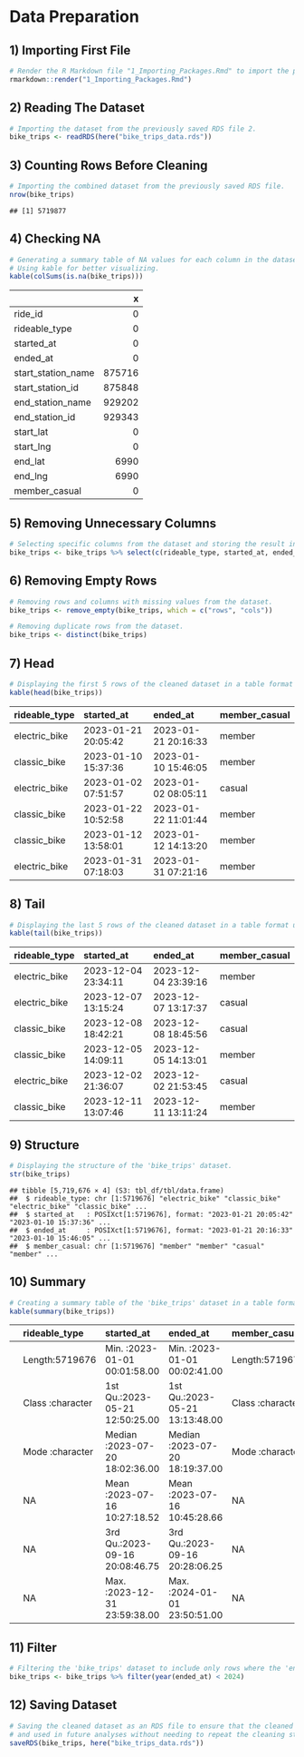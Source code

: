 Data Preparation
================

## 1) Importing First File

``` r
# Render the R Markdown file "1_Importing_Packages.Rmd" to import the packages.
rmarkdown::render("1_Importing_Packages.Rmd")
```

## 2) Reading The Dataset

``` r
# Importing the dataset from the previously saved RDS file 2.
bike_trips <- readRDS(here("bike_trips_data.rds"))
```

## 3) Counting Rows Before Cleaning

``` r
# Importing the combined dataset from the previously saved RDS file.
nrow(bike_trips)
```

    ## [1] 5719877

## 4) Checking NA

``` r
# Generating a summary table of NA values for each column in the dataset.
# Using kable for better visualizing.
kable(colSums(is.na(bike_trips)))
```

|                    |      x |
|:-------------------|-------:|
| ride_id            |      0 |
| rideable_type      |      0 |
| started_at         |      0 |
| ended_at           |      0 |
| start_station_name | 875716 |
| start_station_id   | 875848 |
| end_station_name   | 929202 |
| end_station_id     | 929343 |
| start_lat          |      0 |
| start_lng          |      0 |
| end_lat            |   6990 |
| end_lng            |   6990 |
| member_casual      |      0 |

## 5) Removing Unnecessary Columns

``` r
# Selecting specific columns from the dataset and storing the result into "bike_trips".
bike_trips <- bike_trips %>% select(c(rideable_type, started_at, ended_at, member_casual))
```

## 6) Removing Empty Rows

``` r
# Removing rows and columns with missing values from the dataset.
bike_trips <- remove_empty(bike_trips, which = c("rows", "cols"))

# Removing duplicate rows from the dataset.
bike_trips <- distinct(bike_trips)
```

## 7) Head

``` r
# Displaying the first 5 rows of the cleaned dataset in a table format using kable.
kable(head(bike_trips))
```

| rideable_type | started_at          | ended_at            | member_casual |
|:--------------|:--------------------|:--------------------|:--------------|
| electric_bike | 2023-01-21 20:05:42 | 2023-01-21 20:16:33 | member        |
| classic_bike  | 2023-01-10 15:37:36 | 2023-01-10 15:46:05 | member        |
| electric_bike | 2023-01-02 07:51:57 | 2023-01-02 08:05:11 | casual        |
| classic_bike  | 2023-01-22 10:52:58 | 2023-01-22 11:01:44 | member        |
| classic_bike  | 2023-01-12 13:58:01 | 2023-01-12 14:13:20 | member        |
| electric_bike | 2023-01-31 07:18:03 | 2023-01-31 07:21:16 | member        |

## 8) Tail

``` r
# Displaying the last 5 rows of the cleaned dataset in a table format using kable.
kable(tail(bike_trips))
```

| rideable_type | started_at          | ended_at            | member_casual |
|:--------------|:--------------------|:--------------------|:--------------|
| electric_bike | 2023-12-04 23:34:11 | 2023-12-04 23:39:16 | member        |
| electric_bike | 2023-12-07 13:15:24 | 2023-12-07 13:17:37 | casual        |
| classic_bike  | 2023-12-08 18:42:21 | 2023-12-08 18:45:56 | casual        |
| classic_bike  | 2023-12-05 14:09:11 | 2023-12-05 14:13:01 | member        |
| electric_bike | 2023-12-02 21:36:07 | 2023-12-02 21:53:45 | casual        |
| classic_bike  | 2023-12-11 13:07:46 | 2023-12-11 13:11:24 | member        |

## 9) Structure

``` r
# Displaying the structure of the 'bike_trips' dataset.
str(bike_trips)
```

    ## tibble [5,719,676 × 4] (S3: tbl_df/tbl/data.frame)
    ##  $ rideable_type: chr [1:5719676] "electric_bike" "classic_bike" "electric_bike" "classic_bike" ...
    ##  $ started_at   : POSIXct[1:5719676], format: "2023-01-21 20:05:42" "2023-01-10 15:37:36" ...
    ##  $ ended_at     : POSIXct[1:5719676], format: "2023-01-21 20:16:33" "2023-01-10 15:46:05" ...
    ##  $ member_casual: chr [1:5719676] "member" "member" "casual" "member" ...

## 10) Summary

``` r
# Creating a summary table of the 'bike_trips' dataset in a table format using kable.
kable(summary(bike_trips))
```

|     | rideable_type    | started_at                     | ended_at                       | member_casual    |
|:----|:-----------------|:-------------------------------|:-------------------------------|:-----------------|
|     | Length:5719676   | Min. :2023-01-01 00:01:58.00   | Min. :2023-01-01 00:02:41.00   | Length:5719676   |
|     | Class :character | 1st Qu.:2023-05-21 12:50:25.00 | 1st Qu.:2023-05-21 13:13:48.00 | Class :character |
|     | Mode :character  | Median :2023-07-20 18:02:36.00 | Median :2023-07-20 18:19:37.00 | Mode :character  |
|     | NA               | Mean :2023-07-16 10:27:18.52   | Mean :2023-07-16 10:45:28.66   | NA               |
|     | NA               | 3rd Qu.:2023-09-16 20:08:46.75 | 3rd Qu.:2023-09-16 20:28:06.25 | NA               |
|     | NA               | Max. :2023-12-31 23:59:38.00   | Max. :2024-01-01 23:50:51.00   | NA               |

## 11) Filter

``` r
# Filtering the 'bike_trips' dataset to include only rows where the 'ended_at' year is less than 2024.
bike_trips <- bike_trips %>% filter(year(ended_at) < 2024)
```

## 12) Saving Dataset

``` r
# Saving the cleaned dataset as an RDS file to ensure that the cleaned dataset can be easily reloaded,
# and used in future analyses without needing to repeat the cleaning steps.
saveRDS(bike_trips, here("bike_trips_data.rds"))
```
